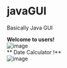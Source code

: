 # javaGUI
Basically Java GUI

**Welcome to users!** <br>
![image](https://github.com/PawanKumar158/javaGUI/assets/90699283/c8d61770-3d08-43ff-8c69-c6c635e81280)
<br>
** Date Calculator !** <br>
![image](https://github.com/PawanKumar158/javaGUI/assets/90699283/586db649-4d83-4465-aaa2-fcf48da1021a)

